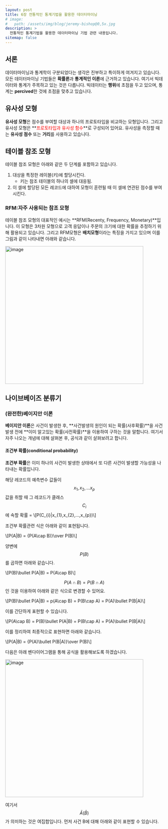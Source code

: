 ```yaml
---
layout: post
title: 6장 전통적인 통계기법을 활용한 데이터마이닝
# image: 
#   path: /assets/img/blog/jeremy-bishop@0,5x.jpg
description: >
  전통적인 통계기법을 활용한 데이터마이닝 기법 관련 내용입니다.
sitemap: false
---
```


<!-- Version 9 is the most complete version of Hydejack yet.
{:.lead}

[Modernized](#linking-in-style) [design](#whats-in-the-cards), [big headlines](#ready-for-the-big-screen), big new features: [Built-In Search](#built-in-search), [Sticky Table of Contents](#sticky-table-of-contents), and [Auto-Hiding Navbar](#auto-hiding-navbar). That [and more](#and-much-more) is Hydejack 9.

- Table of Contents
{:toc .large-only} -->

## 서론

데이터마이닝과 통계학이 구분되었다는 생각은 진부하고 특이하게 여겨지고 있습니다. 모든 데이터마이닝 기법들은 **확률론**과 **통계적인 이론**에 근거하고 있습니다. 
여기서 빅데이터와 통계가 주목하고 있는 것은 다릅니다. 빅데이터는 **행위**에 초점을 두고 있으며, 통계는 **percived**한 것에 초점을 맞추고 있습니다.

## 유사성 모형

**유사성 모형**은 점수를 부여할 대상과 하나의 <span style='blue'>프로토타입</span>을 비교하는 모형입니다. 그리고 유사성 모형은 **<span style='color:red'>프로토타입과 유사성 함수</span>**로 구성되어 있어요. 유사성을 측정할 때는 **유사성 점수** 또는 **거리**를 사용하고 있습니다.

## 테이블 참조 모형

테이블 참조 모형은 아래와 같은 두 단계를 포함하고 있습니다.
1. 대상을 특정한 레이블(키)에 할당시킨다.
   - 키는 참조 테이블의 하나의 셀에 대응됨.
2. 이 셀에 할당된 모든 레코드에 대하여 모형이 훈련될 때 이 셀에 연관된 점수를 부여시킨다.

### RFM:자주 사용되는 참조 모형

테이블 참조 모형의 대표적인 예시는 **RFM(Recenty, Frequency, Monetary)**입니다. 이 모형은 3차원 모형으로 고객 응답이나 주문의 크기에 대한 확률을 추정하기 위해 활용되고 
있습니다. 그리고 RFM모형은 **배치모형**이라는 특징을 가지고 있으며 이를 그림과 같이 나타내면 아래와 같습니다.

<img width="440" alt="image" src="https://user-images.githubusercontent.com/107903417/232312916-666371a1-259f-4fdd-aaa0-34ec0a5d74fd.png">

## 나이브베이즈 분류기

### (완전한)베이지안 이론

**베이지안 이론**은 사건이 발생한 후, **사건발생의 원인이 되는 확률(사후확률)**을 사건발생 전에 **이미 알고있는 확률(사전확률)**을 이용하여 구하는 것을 말합니다. 여기서 
자주 나오는 개념에 대해 살펴본 후, 공식과 같이 살펴보려고 합니다.

#### 조건부 확률(conditional probability)

**조건부 확률**은 이미 하나의 사건이 발생한 상태에서 또 다른 사건이 발생할 가능성을 나타내는 확률입니다. 

해당 레코드의 예측변수 값들이 $$x_{1}, x_{2},...x_{p}$$값을 취할 때 그 레코드가 클래스 $$C_{i}$$에 속할 확률 = \\[P(C_{i}\|x_{1},x_{2},...,x_{p})\\]

조건부 확률관련 식은 아래와 같이 표현됩니다.

\\[P(A\|B) = {P(A\cap B)}\over P(B)\\]

양변에 $$P(B)$$를 곱하면 아래와 같습니다.

\\[P(B)\bullet P(A\|B) = P(A\cap B)\\]

$$P(A\cap B) = P(B\cap A)$$인 것을 이용하여 아래와 같은 식으로 변경할 수 있어요.

\\[P(B)\bullet P(A\|B) = p(A\cap B) = P(B\cap A) = P(A)\bullet P(B\|A)\\]

이를 간단하게 표현할 수 있습니다.

\\[P(A\cap B) = P(B)\bullet P(A\|B) = P(B\cap A) = P(A)\bullet P(B\|A)\\]

이를 정리하여 최종적으로 표현하면 아래와 같습니다.

\\[P(A\|B) = {P(A)\bullet P(B\|A)}\over P(B)\\]

다음은 아래 벤다이어그램을 통해 공식을 활용해보도록 하겠습니다.

<img width="440" alt="image" src="https://user-images.githubusercontent.com/107903417/232362855-0d217d35-1f6e-400e-b149-082b678789a2.png">

여기서 $$\bar{A}(\bar{B})$$가 의미하는 것은 여집합입니다. 먼저 사건 B에 대해 아래와 같이 표현할 수 있습니다.
